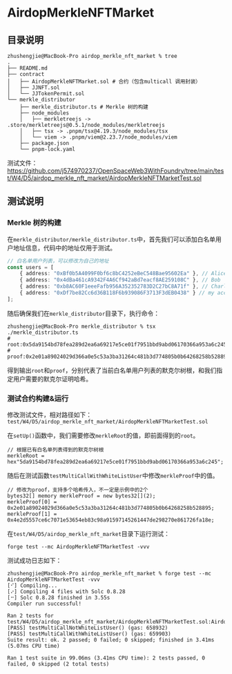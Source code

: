 # AirdopMerkleNFTMarket

## 目录说明

```shell
zhushengjie@MacBook-Pro airdop_merkle_nft_market % tree
.
├── README.md
├── contract
│   ├── AirdopMerkleNFTMarket.sol # 合约（包含multicall 调用封装）
│   ├── JJNFT.sol
│   └── JJTokenPermit.sol
└── merkle_distributor
    ├── merkle_distributor.ts # Merkle 树的构建
    ├── node_modules
    │   ├── merkletreejs -> .store/merkletreejs@0.5.1/node_modules/merkletreejs
    │   ├── tsx -> .pnpm/tsx@4.19.3/node_modules/tsx
    │   └── viem -> .pnpm/viem@2.23.7/node_modules/viem
    ├── package.json
    └── pnpm-lock.yaml
```

测试文件： https://github.com/j574970237/OpenSpaceWeb3WithFoundry/tree/main/test/W4/D5/airdop_merkle_nft_market/AirdopMerkleNFTMarketTest.sol



## 测试说明

### Merkle 树的构建

在`merkle_distributor/merkle_distributor.ts`中，首先我们可以添加白名单用户地址信息，代码中的地址仅用于测试。

```typescript
// 白名单用户列表，可以修改为自己的地址
const users = [
    { address: "0xBf0b5A4099F0bf6c8bC4252eBeC548Bae95602Ea" }, // Alice
    { address: "0x4dBa461cA9342F4A6Cf942aBd7eacf8AE259108C" }, // Bob
    { address: "0xb8AC60F1eeeFafb956A352352783D2C27bC8A71f" }, // Charlie
    { address: "0xDf7be82Cc6d36B118F6b939086F3713F3dEB0438" } // my account2
];
```

随后确保我们在`merkle_distributor`目录下，执行命令：

```shell
zhushengjie@MacBook-Pro merkle_distributor % tsx ./merkle_distributor.ts
# root:0x5da9154bd78fea289d2ea6a69217e5ce01f7951bbd9abd06170366a953a6c245
# proof:0x2e01a89024029d366a0e5c53a3ba31264c481b3d774805b0b64268258b528895,0x4e2d5557ce6c7071e53654eb83c98a91597145261447de298270e861726fa18e
```

得到输出`root`和`proof`，分别代表了当前白名单用户列表的默克尔树根，和我们指定用户需要的默克尔证明哈希。



### 测试合约构建&运行

修改测试文件，相对路径如下：`test/W4/D5/airdop_merkle_nft_market/AirdopMerkleNFTMarketTest.sol`

在`setUp()`函数中，我们需要修改`merkleRoot`的值，即前面得到的`root`。

```solidity
// 根据已有白名单列表得到的默克尔树根
merkleRoot = hex"5da9154bd78fea289d2ea6a69217e5ce01f7951bbd9abd06170366a953a6c245";
```

随后在测试函数`testMultiCallWithWhiteListUser`中修改`merkleProof`中的值。

```solidity
// 修改为proof，支持多个哈希传入，不一定是示例中的2个
bytes32[] memory merkleProof = new bytes32[](2);
merkleProof[0] = 0x2e01a89024029d366a0e5c53a3ba31264c481b3d774805b0b64268258b528895;
merkleProof[1] = 0x4e2d5557ce6c7071e53654eb83c98a91597145261447de298270e861726fa18e;
```

在`test/W4/D5/airdop_merkle_nft_market`目录下运行测试：

```shell
forge test --mc AirdopMerkleNFTMarketTest -vvv
```



测试成功日志如下：

```shell
zhushengjie@MacBook-Pro airdop_merkle_nft_market % forge test --mc AirdopMerkleNFTMarketTest -vvv
[⠊] Compiling...
[⠔] Compiling 4 files with Solc 0.8.28
[⠒] Solc 0.8.28 finished in 3.55s
Compiler run successful!

Ran 2 tests for test/W4/D5/airdop_merkle_nft_market/AirdopMerkleNFTMarketTest.sol:AirdopMerkleNFTMarketTest
[PASS] testMultiCallNotWhiteListUser() (gas: 658932)
[PASS] testMultiCallWithWhiteListUser() (gas: 659903)
Suite result: ok. 2 passed; 0 failed; 0 skipped; finished in 3.41ms (5.07ms CPU time)

Ran 1 test suite in 99.06ms (3.41ms CPU time): 2 tests passed, 0 failed, 0 skipped (2 total tests)
```


